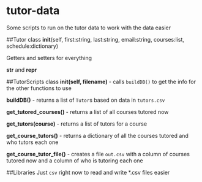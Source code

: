 # tutor-data
Some scripts to run on the tutor data to work with the data easier

##Tutor class
__init__(self, first:string, last:string, email:string, courses:list, schedule:dictionary)

Getters and setters for everything

__str__ and __repr__

##TutorScripts class
**__init__(self, filename)** - calls `buildDB()` to get the info for the other functions to use

**buildDB()** - returns a list of `Tutor`s based on data in `tutors.csv`

**get_tutored_courses()** - returns a list of all courses tutored now

**get_tutors(course)** - returns a list of tutors for a course

**get_course_tutors()** - returns a dictionary of all the courses tutored and who tutors each one

**get_course_tutor_file()** - creates a file `out.csv` with a column of courses tutored now and a column of who is tutoring each one

##Libraries
Just `csv` right now to read and write *.csv files easier
